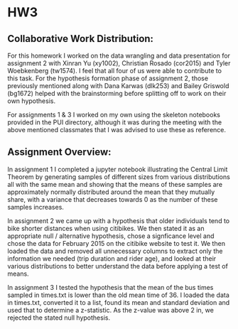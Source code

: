 # HW3

## Collaborative Work Distribution:
For this homework I worked on the data wrangling and data presentation for assignment 2 with Xinran Yu (xy1002), Christian Rosado (cor2015) and Tyler Woebkenberg (tw1574). I feel that all four of us were able to contribute to this task. For the hypothesis formation phase of assignment 2, those previously mentioned along with Dana Karwas (dlk253) and Bailey Griswold (bg1672) helped with the brainstorming before splitting off to work on their own hypothesis. 

For assignments 1 & 3 I worked on my own using the skeleton notebooks provided in the PUI directory, although it was during the meeting with the above mentioned classmates that I was advised to use these as reference.

## Assignment Overview:

In assignment 1 I completed a jupyter notebook illustrating the Central Limit Theorem by generating samples of different sizes from various distributions all with the same mean and showing that the means of these samples are approximately normally distributed around the mean that they mutually share, with a variance that decreases towards 0 as the number of these samples increases.

In assignment 2 we came up with a hypothesis that older individuals tend to bike shorter distances when using citibikes. We then stated it as an appropriate null / alternative hypothesis, chose a signficance level and chose the data for February 2015 on the citibike website to test it. We then loaded the data and removed all unnecessary columns to extract only the information we needed (trip duration and rider age), and looked at their various distributions to better understand the data before applying a test of means.

In assignment 3 I tested the hypothesis that the mean of the bus times sampled in times.txt is lower than the old mean time of 36. I loaded the data in times.txt, converted it to a list, found its mean and standard deviation and used that to determine a z-statistic. As the z-value was above 2 in, we rejected the stated null hypothesis.
